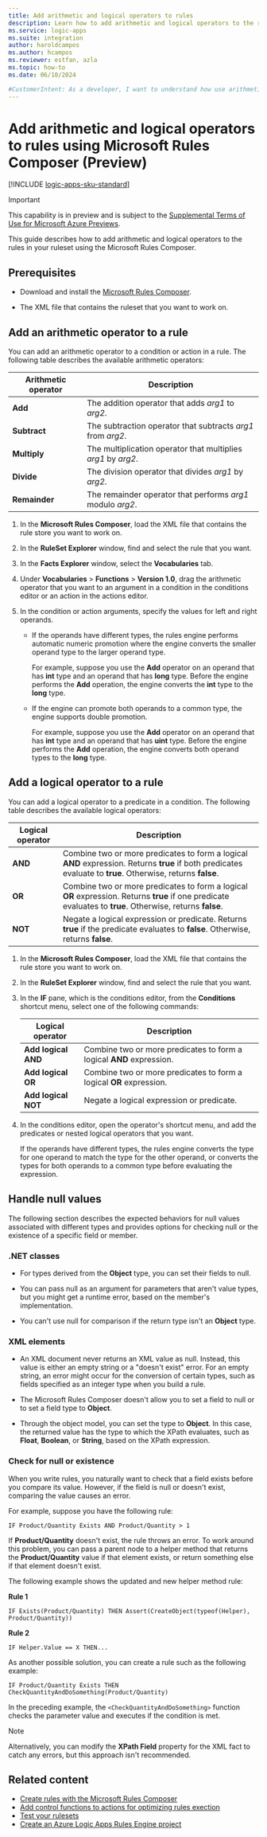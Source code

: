 ```yaml
---
title: Add arithmetic and logical operators to rules
description: Learn how to add arithmetic and logical operators to the rules in your ruleset using the Microsoft Rules Composer.
ms.service: logic-apps
ms.suite: integration
author: haroldcampos
ms.author: hcampos
ms.reviewer: estfan, azla
ms.topic: how-to
ms.date: 06/10/2024

#CustomerIntent: As a developer, I want to understand how use arithmetic and logic operators in the rules that I create for my Azure Logic Apps Rules Engine project.
---
```


# Add arithmetic and logical operators to rules using Microsoft Rules Composer (Preview)

[!INCLUDE [logic-apps-sku-standard](../../../includes/logic-apps-sku-standard.md)]

> [!IMPORTANT]
> This capability is in preview and is subject to the 
> [Supplemental Terms of Use for Microsoft Azure Previews](https://azure.microsoft.com/support/legal/preview-supplemental-terms/).

This guide describes how to add arithmetic and logical operators to the rules in your ruleset using the Microsoft Rules Composer.

## Prerequisites

- Download and install the [Microsoft Rules Composer](https://go.microsoft.com/fwlink/?linkid=2274238).

- The XML file that contains the ruleset that you want to work on.

<a name="add-arithmetic-operator"></a>

## Add an arithmetic operator to a rule

You can add an arithmetic operator to a condition or action in a rule. The following table describes the available arithmetic operators:

| Arithmetic operator | Description |
|---------------------|-------------|
| **Add** | The addition operator that adds *arg1* to *arg2*. |
| **Subtract** | The subtraction operator that subtracts *arg1* from *arg2*. |
| **Multiply** | The multiplication operator that multiplies *arg1* by *arg2*. |
| **Divide** | The division operator that divides *arg1* by *arg2*. |
| **Remainder** | The remainder operator that performs *arg1* modulo *arg2*. |

1. In the **Microsoft Rules Composer**, load the XML file that contains the rule store you want to work on.

1. In the **RuleSet Explorer** window, find and select the rule that you want.

1. In the **Facts Explorer** window, select the **Vocabularies** tab.

1. Under **Vocabularies** > **Functions** > **Version 1.0**, drag the arithmetic operator that you want to an argument in a condition in the conditions editor or an action in the actions editor.

1. In the condition or action arguments, specify the values for left and right operands.

   - If the operands have different types, the rules engine performs automatic numeric promotion where the engine converts the smaller operand type to the larger operand type.

     For example, suppose you use the **Add** operator on an operand that has **int** type and an operand that has **long** type. Before the engine performs the **Add** operation, the engine converts the **int** type to the **long** type.

   - If the engine can promote both operands to a common type, the engine supports double promotion.

     For example, suppose you use the **Add** operator on an operand that has **int** type and an operand that has **uint** type. Before the engine performs the **Add** operation, the engine converts both operand types to the **long** type.

<a name="add-logical-operator"></a>

## Add a logical operator to a rule

You can add a logical operator to a predicate in a condition. The following table describes the available logical operators:

| Logical operator | Description|
|------------------|------------|
| **AND** | Combine two or more predicates to form a logical **AND** expression. Returns **true** if both predicates evaluate to **true**. Otherwise, returns **false**. |
| **OR** | Combine two or more predicates to form a logical **OR** expression. Returns **true** if one predicate evaluates to **true**. Otherwise, returns **false**. |
| **NOT** | Negate a logical expression or predicate. Returns **true** if the predicate evaluates to **false**. Otherwise, returns **false**. |

1. In the **Microsoft Rules Composer**, load the XML file that contains the rule store you want to work on.

1. In the **RuleSet Explorer** window, find and select the rule that you want.

1. In the **IF** pane, which is the conditions editor, from the **Conditions** shortcut menu, select one of the following commands:

   | Logical operator | Description |
   |------------------|-------------|
   | **Add logical AND** | Combine two or more predicates to form a logical **AND** expression. |
   | **Add logical OR** | Combine two or more predicates to form a logical **OR** expression. |
   | **Add logical NOT** | Negate a logical expression or predicate. |

1. In the conditions editor, open the operator's shortcut menu, and add the predicates or nested logical operators that you want.

   If the operands have different types, the rules engine converts the type for one operand to match the type for the other operand, or converts the types for both operands to a common type before evaluating the expression.

## Handle null values

The following section describes the expected behaviors for null values associated with different types and provides options for checking null or the existence of a specific field or member.

### .NET classes

- For types derived from the **Object** type, you can set their fields to null.

- You can pass null as an argument for parameters that aren't value types, but you might get a runtime error, based on the member's implementation.

- You can't use null for comparison if the return type isn't an **Object** type.

### XML elements

- An XML document never returns an XML value as null. Instead, this value is either an empty string or a "doesn't exist" error. For an empty string, an error might occur for the conversion of certain types, such as fields specified as an integer type when you build a rule.

- The Microsoft Rules Composer doesn't allow you to set a field to null or to set a field type to **Object**.

- Through the object model, you can set the type to **Object**. In this case, the returned value has the type to which the XPath evaluates, such as **Float**, **Boolean**, or **String**, based on the XPath expression.

### Check for null or existence

When you write rules, you naturally want to check that a field exists before you compare its value. However, if the field is null or doesn't exist, comparing the value causes an error.

For example, suppose you have the following rule:

`IF Product/Quantity Exists AND Product/Quantity > 1`

If **Product/Quantity** doesn't exist, the rule throws an error. To work around this problem, you can pass a parent node to a helper method that returns the **Product/Quantity** value if that element exists, or return something else if that element doesn't exist.

The following example shows the updated and new helper method rule:

**Rule 1**

`IF Exists(Product/Quantity) THEN Assert(CreateObject(typeof(Helper), Product/Quantity))`

**Rule 2**

`IF Helper.Value == X THEN...`

As another possible solution, you can create a rule such as the following example:

`IF Product/Quantity Exists THEN CheckQuantityAndDoSomething(Product/Quantity)`

In the preceding example, the `<CheckQuantityAndDoSomething>` function checks the parameter value and executes if the condition is met.

> [!NOTE]
>
> Alternatively, you can modify the **XPath Field** property for the 
> XML fact to catch any errors, but this approach isn't recommended.

## Related content

- [Create rules with the Microsoft Rules Composer](create-rules.md)
- [Add control functions to actions for optimizing rules exection](add-rules-control-functions.md)
- [Test your rulesets](test-rulesets.md)
- [Create an Azure Logic Apps Rules Engine project](create-rules-engine-project.md)
